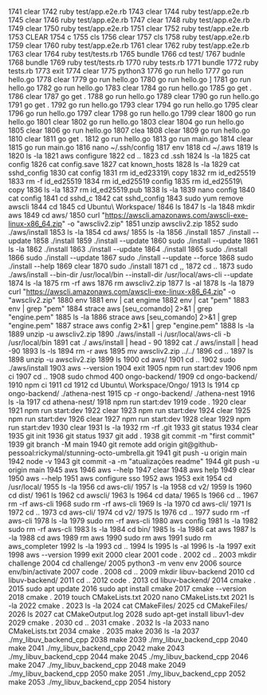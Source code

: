 1741  clear
 1742  ruby test/app.e2e.rb
 1743  clear
 1744  ruby test/app.e2e.rb
 1745  clear
 1746  ruby test/app.e2e.rb
 1747  clear
 1748  ruby test/app.e2e.rb
 1749  clear
 1750  ruby test/app.e2e.rb
 1751  clear
 1752  ruby test/app.e2e.rb
 1753  CLEAR
 1754  c
 1755  cls
 1756  clear
 1757  cls
 1758  ruby test/app.e2e.rb
 1759  clear
 1760  ruby test/app.e2e.rb
 1761  clear
 1762  ruby test/app.e2e.rb
 1763  clear
 1764  ruby test/tests.rb
 1765  bundle
 1766  cd test/
 1767  budnle
 1768  bundle
 1769  ruby test/tests.rb
 1770  ruby tests.rb
 1771  bundle
 1772  ruby tests.rb
 1773  exit
 1774  clear
 1775  python3
 1776  go run hello
 1777  go run hello.go
 1778  clear
 1779  go run hello.go
 1780  go run hello.go ]
 1781  go run hello.go
 1782  go run hello.go
 1783  clear
 1784  go run hello.go
 1785  go get .
 1786  clear
 1787  go get .
 1788  go run hello.go
 1789  clear
 1790  go run hello.go
 1791  go get .
 1792  go run hello.go
 1793  clear
 1794  go run hello.go
 1795  clear
 1796  go run hello.go
 1797  clear
 1798  go run hello.go
 1799  clear
 1800  go run hello.go
 1801  clear
 1802  go run hello.go
 1803  clear
 1804  go run hello.go
 1805  clear
 1806  go run hello.go
 1807  clea
 1808  clear
 1809  go run hello.go
 1810  clear
 1811  go get .
 1812  go run hello.go
 1813  go run main.go
 1814  clear
 1815  go run main.go
 1816  nano ~/.ssh/config
 1817  env
 1818  cd ~/.aws
 1819  ls
 1820  ls -la
 1821  aws configure
 1822  cd ..
 1823  cd .ssh
 1824  ls -la
 1825  cat config
 1826  cat config.save
 1827  cat known_hosts
 1828  ls -la
 1829  cat sshd_config
 1830  cat config
 1831  rm id_ed23319\ copy
 1832  rm id_ed25519
 1833  rm -f id_ed25519
 1834  rm id_ed25519 config
 1835  rm id_ed25519\ copy
 1836  ls -la
 1837  rm id_ed25519.pub
 1838  ls -la
 1839  nano config
 1840  cat config
 1841  cd sshd_c
 1842  cat sshd_config
 1843  sudo yum remove awscli
 1844  cd
 1845  cd Ubuntu\ Workspace/
 1846  ls
 1847  ls -la
 1848  mkdir aws
 1849  cd aws/
 1850  curl "https://awscli.amazonaws.com/awscli-exe-linux-x86_64.zip" -o "awscliv2.zip"
 1851  unzip awscliv2.zip
 1852  sudo ./aws/install
 1853  ls -la
 1854  cd aws/
 1855  ls -la
 1856  ./install
 1857  ./install --update
 1858  ./install
 1859  ./install --update
 1860  sudo ./install --update
 1861  ls -la
 1862  ./install
 1863  ./install --update
 1864  ./install
 1865  sudo ./install
 1866  sudo ./install --update
 1867  sudo ./install --update --force
 1868  sudo ./install --help
 1869  clear
 1870  sudo ./install
 1871  cd ,,
 1872  cd ..
 1873  sudo ./aws/install --bin-dir /usr/local/bin --install-dir /usr/local/aws-cli --update
 1874  ls -la
 1875  rm -rf aws
 1876  rm awscliv2.zip
 1877  ls -al
 1878  ls -la
 1879  curl "https://awscli.amazonaws.com/awscli-exe-linux-x86_64.zip" -o "awscliv2.zip"
 1880  env
 1881  env | cat engime
 1882  env | cat "pem"
 1883  env | grep "pem"
 1884  strace aws [seu_comando] 2>&1 | grep "engine.pem"
 1885  ls -la
 1886  strace aws [seu_comando] 2>&1 | grep "engine.pem"
 1887  strace aws config 2>&1 | grep "engine.pem"
 1888  ls -la
 1889  unzip -u awscliv2.zip
 1890  ./aws/install -i /usr/local/aws-cli -b /usr/local/bin
 1891  cat ./ aws/install | head - 90
 1892  cat ./ aws/install | head -90
 1893  ls -ls
 1894  rm -r aws
 1895  mv awscliv2.zip ../../
 1896  cd ..
 1897  ls
 1898  unzip -u awscliv2.zip
 1899  ls
 1900  cd aws/
 1901  cd ..
 1902  sudo ./aws/install
 1903  aws --version
 1904  exit
 1905  npm run start:dev
 1906  npm ci
 1907  cd ..
 1908  sudo chmod 400 ongo-backend/
 1909  cd ongo-backend/
 1910  npm ci
 1911  cd
 1912  cd Ubuntu\ Workspace/Ongo/
 1913  ls
 1914  cp ongo-backend/ ./athena-nest
 1915  cp -r ongo-backend/ ./athena-nest
 1916  ls -la
 1917  cd athena-nest/
 1918  npm run start:dev
 1919  code .
 1920  clear
 1921  npm run start:dev
 1922  clear
 1923  npm run start:dev
 1924  clear
 1925  npm run start:dev
 1926  clear
 1927  npm run start:dev
 1928  clear
 1929  npm run start:dev
 1930  clear
 1931  ls -la
 1932  rm -rf .git
 1933  git status
 1934  clear
 1935  git init
 1936  git status
 1937  git add .
 1938  git commit -m "first commit"
 1939  git branch -M main
 1940  git remote add origin git@github-pessoal:rickymal/stunning-octo-umbrella.git
 1941  git push -u origin main
 1942  node -v
 1943  git commit -a -m "atualizações readme"
 1944  git push -u origin main
 1945  aws
 1946  aws --help
 1947  clear
 1948  aws help
 1949  clear
 1950  aws --help
 1951  aws configure sso
 1952  aws
 1953  exit
 1954  cd  /usr/local/
 1955  ls -la
 1956  cd aws-cli/
 1957  ls -la
 1958  cd v2/
 1959  ls
 1960  cd dist/
 1961  ls
 1962  cd awscli/
 1963  ls
 1964  cd data/
 1965  ls
 1966  cd ..
 1967  rm -rf aws-cli
 1968  sudo rm -rf aws-cli
 1969  ls -la
 1970  cd aws-cli/
 1971  ls
 1972  cd ..
 1973  cd aws-cli/
 1974  cd v2/
 1975  ls
 1976  cd ..
 1977  sudo rm -rf aws-cli
 1978  ls -la
 1979  sudo rm -rf aws-cli
 1980  aws config
 1981  ls -la
 1982  sudo rm -rf aws-cli
 1983  ls -la
 1984  cd bin/
 1985  ls -la
 1986  cat aws
 1987  ls -la
 1988  cd aws
 1989  rm aws
 1990  sudo rm aws
 1991  sudo rm aws_completer
 1992  ls -la
 1993  cd ..
 1994  ls
 1995  ls -al
 1996  ls -la
 1997  exit
 1998  aws --version
 1999  exit
 2000  clear
 2001  code .
 2002  cd ..
 2003  mkdir challenge
 2004  cd challenge/
 2005  python3 -m venv env
 2006  source env/bin/activate
 2007  code .
 2008  cd ..
 2009  mkdir libuv-backend
 2010  cd libuv-backend/
 2011  cd ..
 2012  code .
 2013  cd libuv-backend/
 2014  cmake .
 2015  sudo apt update
 2016  sudo apt install cmake
 2017  cmake --version
 2018  cmake .
 2019  touch CMakeLists.txt
 2020  nano CMakeLists.txt
 2021  ls -la
 2022  cmake .
 2023  ls -la
 2024  cat CMakeFiles/
 2025  cd CMakeFiles/
 2026  ls
 2027  cat CMakeOutput.log
 2028  sudo apt-get install libuv1-dev
 2029  cmake .
 2030  cd ..
 2031  cmake .
 2032  ls -la
 2033  nano CMakeLists.txt
 2034  cmake .
 2035  make
 2036  ls -la
 2037  ./my_libuv_backend_cpp
 2038  make
 2039  ./my_libuv_backend_cpp
 2040  make
 2041  ./my_libuv_backend_cpp
 2042  make
 2043  ./my_libuv_backend_cpp
 2044  make
 2045  ./my_libuv_backend_cpp
 2046  make
 2047  ./my_libuv_backend_cpp
 2048  make
 2049  ./my_libuv_backend_cpp
 2050  make
 2051  ./my_libuv_backend_cpp
 2052  make
 2053  ./my_libuv_backend_cpp
 2054  history